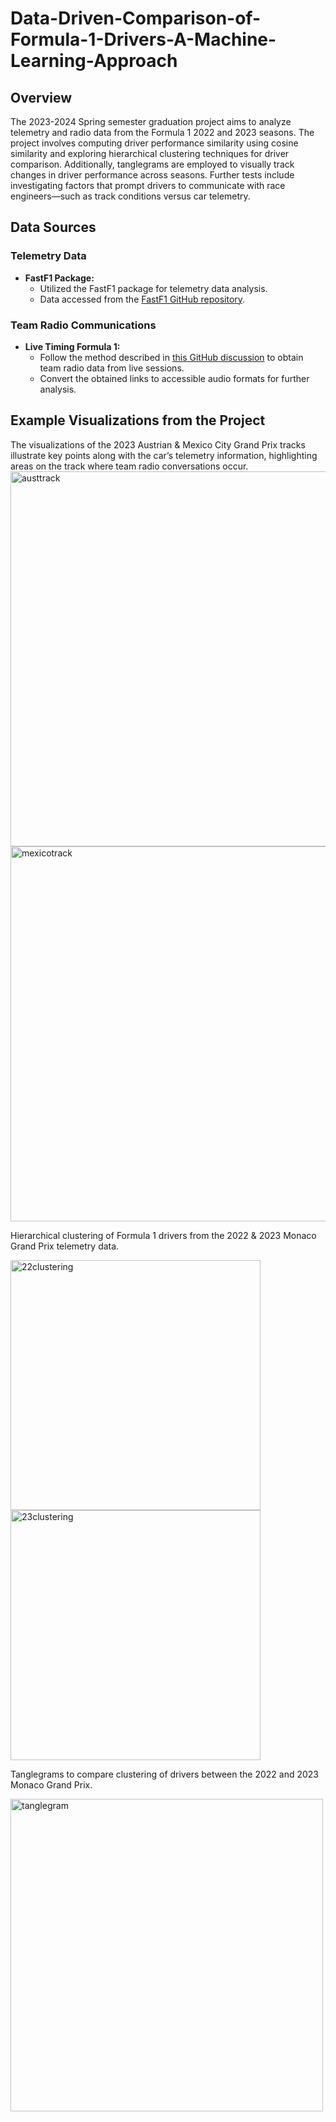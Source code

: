 # Data-Driven-Comparison-of-Formula-1-Drivers-A-Machine-Learning-Approach

## Overview
The 2023-2024 Spring semester graduation project aims to analyze telemetry and radio data from the Formula 1 2022 and 2023 seasons. The project involves computing driver performance similarity using cosine similarity and exploring hierarchical clustering techniques for driver comparison. Additionally, tanglegrams are employed to visually track changes in driver performance across seasons. Further tests include investigating factors that prompt drivers to communicate with race engineers—such as track conditions versus car telemetry. 

## Data Sources

### Telemetry Data

- **FastF1 Package:**
  - Utilized the FastF1 package for telemetry data analysis.
  - Data accessed from the [FastF1 GitHub repository](https://github.com/theo-bour/).
 
### Team Radio Communications

- **Live Timing Formula 1:**
  - Follow the method described in [this GitHub discussion](https://github.com/theOehrly/Fast-F1/issues/53) to obtain team radio data from live sessions.
  - Convert the obtained links to accessible audio formats for further analysis.

## Example Visualizations from the Project

The visualizations of the 2023 Austrian & Mexico City Grand Prix tracks illustrate key points along with the car’s telemetry information, highlighting areas on the track where team radio conversations occur.
<img src="https://github.com/user-attachments/assets/8132f3cf-12fd-4349-8a21-c56580f1e26a" alt="austtrack" width=600/>
<br>
<img src="https://github.com/user-attachments/assets/8615633e-1e5c-4724-82e5-612647802b08" alt="mexicotrack" width=600/>

Hierarchical clustering of Formula 1 drivers from the 2022 & 2023 Monaco Grand Prix telemetry data.

<img src="https://github.com/user-attachments/assets/b88f1079-d839-40bd-9c40-b37eb0f33fec" alt="22clustering" width=400/>
<img src="https://github.com/user-attachments/assets/293772c3-9d47-4775-8c5e-a89cec62b613" alt="23clustering" width=400/>

Tanglegrams to compare clustering of drivers between the 2022 and 2023 Monaco Grand Prix.

<img src="https://github.com/user-attachments/assets/bc4c4382-b29b-4aff-a749-dde8c0b4c8ca" alt="tanglegram" width=500/>

